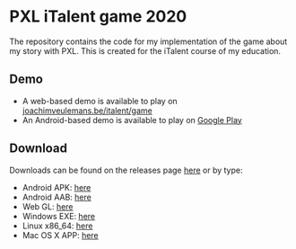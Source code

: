 # PXL iTalent game 2020

The repository contains the code for my implementation of the game about my story with PXL. This is created for the iTalent course of my education.

## Demo

* A web-based demo is available to play on [joachimveulemans.be/italent/game](https://joachimveulemans.be/italent/game)
* An Android-based demo is available to play on [Google Play](https://play.google.com/store/apps/details?id=com.JoachimVeulemans.PXLiTalentJoachim)

## Download

Downloads can be found on the releases page [here](https://github.com/JoachimVeulemans/pxl-italent-game-2020/releases) or by type:

* Android APK: [here](https://github.com/JoachimVeulemans/pxl-italent-game-2020/releases/download/v4.0/android.apk)
* Android AAB: [here](https://github.com/JoachimVeulemans/pxl-italent-game-2020/releases/download/v4.0/android.aab)
* Web GL: [here](https://github.com/JoachimVeulemans/pxl-italent-game-2020/releases/download/v4.0/webgl.zip)
* Windows EXE: [here](https://github.com/JoachimVeulemans/pxl-italent-game-2020/releases/download/v4.0/windows.zip)
* Linux x86_64: [here](https://github.com/JoachimVeulemans/pxl-italent-game-2020/releases/download/v4.0/linux.zip)
* Mac OS X APP: [here](https://github.com/JoachimVeulemans/pxl-italent-game-2020/releases/download/v4.0/macosx.app.zip)
